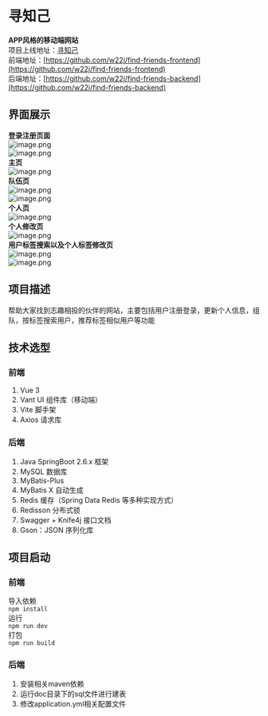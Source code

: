 <a name="rk0wp"></a>
# 寻知己
**APP风格的移动端网站**<br />项目上线地址：[寻知己](http://zhb.wang-code.icu/)<br />前端地址：[https://github.com/w22j/find-friends-frontend](https://github.com/w22j/find-friends-frontend)<br />后端地址：[https://github.com/w22j/find-friends-backend](https://github.com/w22j/find-friends-backend)
<a name="yr7zo"></a>
## 界面展示
**登录注册页面**<br />![image.png](https://cdn.nlark.com/yuque/0/2024/png/39253121/1706343082573-35ed6e77-31c3-4316-ae2c-70a5dc4d9c50.png#averageHue=%23fcfcfb&clientId=u8df8d505-3a8e-4&from=paste&id=ucda43d54&originHeight=789&originWidth=464&originalType=binary&ratio=1.25&rotation=0&showTitle=false&size=45349&status=done&style=none&taskId=uc25275d9-3b74-4b36-ba69-5e12ee132ad&title=)<br />![image.png](https://cdn.nlark.com/yuque/0/2024/png/39253121/1706343122660-73184ace-e8d2-431e-9b04-fe534b1075ce.png#averageHue=%23fcfcfb&clientId=u8df8d505-3a8e-4&from=paste&height=577&id=u08a0e3ec&originHeight=768&originWidth=458&originalType=binary&ratio=1.25&rotation=0&showTitle=false&size=48048&status=done&style=none&taskId=u12a87d45-bd6e-4ce5-af55-60dd82624d1&title=&width=344)<br />**主页**<br />![image.png](https://cdn.nlark.com/yuque/0/2024/png/39253121/1706343335475-fc981c1a-3075-4ff2-b3fd-c2bd793540e0.png#averageHue=%23bccfc8&clientId=u8df8d505-3a8e-4&from=paste&height=615&id=u52c7e018&originHeight=820&originWidth=449&originalType=binary&ratio=1.25&rotation=0&showTitle=false&size=111755&status=done&style=none&taskId=u092bb479-d473-4f84-bb8f-edc68598f70&title=&width=337)<br />**队伍页**<br />![image.png](https://cdn.nlark.com/yuque/0/2024/png/39253121/1706343382659-2885eb24-3e7f-4cda-8274-9d34efc58a0a.png#averageHue=%23a99074&clientId=u8df8d505-3a8e-4&from=paste&height=618&id=u57cc9291&originHeight=824&originWidth=463&originalType=binary&ratio=1.25&rotation=0&showTitle=false&size=74723&status=done&style=none&taskId=ue47265a7-5974-4d46-80c2-1497f4f6cb9&title=&width=347)<br />![image.png](https://cdn.nlark.com/yuque/0/2024/png/39253121/1706343826605-8738a8d3-febb-40fb-8d9d-21031da85428.png#averageHue=%23dcbd90&clientId=u8df8d505-3a8e-4&from=paste&height=661&id=u1f401d79&originHeight=826&originWidth=464&originalType=binary&ratio=1.25&rotation=0&showTitle=false&size=58587&status=done&style=none&taskId=u587d03d2-7d8b-41ed-897f-4103d1dd1c4&title=&width=371.2)<br />**个人页**<br />![image.png](https://cdn.nlark.com/yuque/0/2024/png/39253121/1706343451544-f1704945-92a0-43b9-8c4d-f29370522162.png#averageHue=%23fcfcfc&clientId=u8df8d505-3a8e-4&from=paste&height=616&id=u95fc189c&originHeight=820&originWidth=454&originalType=binary&ratio=1.25&rotation=0&showTitle=false&size=63365&status=done&style=none&taskId=u580cd660-8237-4212-aff4-34fb4e77c27&title=&width=341)<br />**个人修改页**<br />![image.png](https://cdn.nlark.com/yuque/0/2024/png/39253121/1706343516546-f6881a60-9829-4747-aa7f-94c973852648.png#averageHue=%23fefdfd&clientId=u8df8d505-3a8e-4&from=paste&height=619&id=u9a89624f&originHeight=825&originWidth=452&originalType=binary&ratio=1.25&rotation=0&showTitle=false&size=41201&status=done&style=none&taskId=u40709a05-b03d-4e7c-80e1-c83da7da2cb&title=&width=339)<br />**用户标签搜索以及个人标签修改页**<br />![image.png](https://cdn.nlark.com/yuque/0/2024/png/39253121/1706343707472-97aa300e-f356-4377-8bd2-2fa200f24922.png#averageHue=%23e1c096&clientId=u8df8d505-3a8e-4&from=paste&height=659&id=u8c0336b8&originHeight=824&originWidth=469&originalType=binary&ratio=1.25&rotation=0&showTitle=false&size=23949&status=done&style=none&taskId=u92d9f62a-a65e-4de3-ab27-57a196fcdc0&title=&width=375.2)<br />![image.png](https://cdn.nlark.com/yuque/0/2024/png/39253121/1706343758088-d445e036-451e-401a-959a-d7d678f97cf7.png#averageHue=%23e3c49e&clientId=u8df8d505-3a8e-4&from=paste&height=665&id=u68ae43ee&originHeight=831&originWidth=469&originalType=binary&ratio=1.25&rotation=0&showTitle=false&size=25372&status=done&style=none&taskId=ud7a8c1bf-0df9-438f-b21e-6227c64300b&title=&width=375.2)
<a name="ixLvt"></a>
## 项目描述
帮助大家找到志趣相投的伙伴的网站，主要包括用户注册登录，更新个人信息，组队，按标签搜索用户，推荐标签相似用户等功能
<a name="pRYgp"></a>
## 技术选型
<a name="RMfZO"></a>
### 前端

1. Vue 3
2. Vant UI 组件库（移动端）
3. Vite 脚手架
4. Axios 请求库
<a name="GoiqP"></a>
### 后端

1. Java SpringBoot 2.6.x 框架
2. MySQL 数据库
3. MyBatis-Plus
4. MyBatis X 自动生成
5. Redis 缓存（Spring Data Redis 等多种实现方式）
6. Redisson 分布式锁
7. Swagger + Knife4j 接口文档
8. Gson：JSON 序列化库
<a name="Wk7mW"></a>
## 项目启动
<a name="rWUvl"></a>
### 前端
导入依赖<br />`npm install`<br />运行<br />`npm run dev`<br />打包<br />`npm run build`
<a name="hkvE1"></a>
### 后端

1. 安装相关maven依赖
2. 运行doc目录下的sql文件进行建表
3. 修改application.yml相关配置文件
<a name="WLPzd"></a>
### <br />
